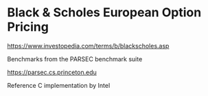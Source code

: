 # Black & Scholes European Option Pricing

https://www.investopedia.com/terms/b/blackscholes.asp

Benchmarks from the PARSEC benchmark suite

https://parsec.cs.princeton.edu

Reference C implementation by Intel
